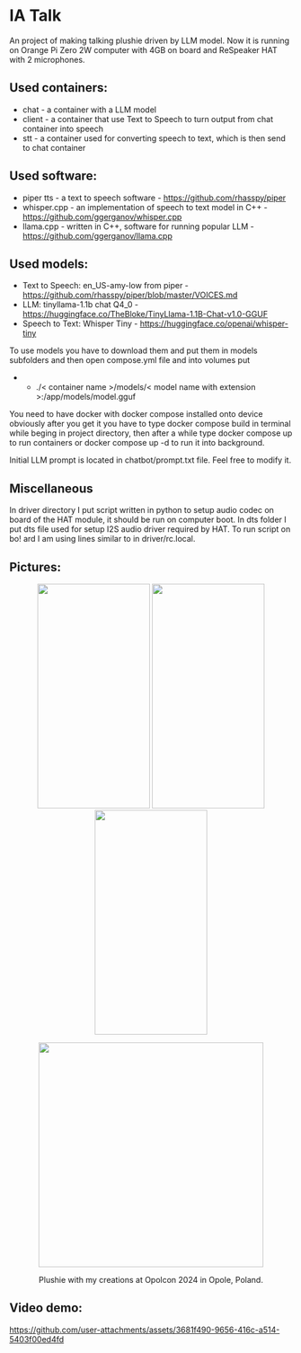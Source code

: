# IA Talk

An project of making talking plushie driven by LLM model. Now it is running on Orange Pi Zero 2W computer with 4GB on board and ReSpeaker HAT with 2 microphones.

## Used containers:
- chat - a container with a LLM model
- client - a container that use Text to Speech to turn output from chat container into speech
- stt - a container used for converting speech to text, which is then send to chat container

## Used software:
- piper tts - a text to speech software - https://github.com/rhasspy/piper
- whisper.cpp - an implementation of speech to text model in C++ - https://github.com/ggerganov/whisper.cpp
- llama.cpp - written in C++, software for running popular LLM - https://github.com/ggerganov/llama.cpp

## Used models:
- Text to Speech: en_US-amy-low from piper - https://github.com/rhasspy/piper/blob/master/VOICES.md
- LLM: tinyllama-1.1b chat Q4_0 - https://huggingface.co/TheBloke/TinyLlama-1.1B-Chat-v1.0-GGUF
- Speech to Text: Whisper Tiny - https://huggingface.co/openai/whisper-tiny

To use models you have to download them and put them in models subfolders and then open compose.yml file and into volumes put 
- - ./< container name >/models/< model name with extension >:/app/models/model.gguf

You need to have docker with docker compose installed onto device obviously after you get it you have to type docker compose build in terminal while beging 
in project directory, then after a while type docker compose up to run containers or docker compose up -d to run it into background.

Initial LLM prompt is located in chatbot/prompt.txt file. Feel free to modify it.

## Miscellaneous

In driver directory I put script written in python to setup audio codec on board of the HAT module, it should be run on computer boot.
In dts folder I put dts file used for setup I2S audio driver required by HAT. To run script on bo!
ard I am using lines similar to in driver/rc.local.


## Pictures:
<p align="center">
  
<img src="https://github.com/user-attachments/assets/50500371-5b84-4d69-a6c8-6592ff9bd357" width="200" height="400" />

<img src="https://github.com/user-attachments/assets/f25b0278-ed41-4ac2-bc32-8e1ffb67dc44" width="200" height="400" />

<img src="https://github.com/user-attachments/assets/7a24128f-bd5b-4788-81a7-3f7d6b18fb14" width="200" height="400" />

</p>

<p align="center">

<img src="https://github.com/user-attachments/assets/cc82e296-e3a6-4706-a611-9ec3e56f0ced" height="400" />

</p>

<p align="center">
Plushie with my creations at Opolcon 2024 in Opole, Poland.
</p>

## Video demo:

https://github.com/user-attachments/assets/3681f490-9656-416c-a514-5403f00ed4fd

